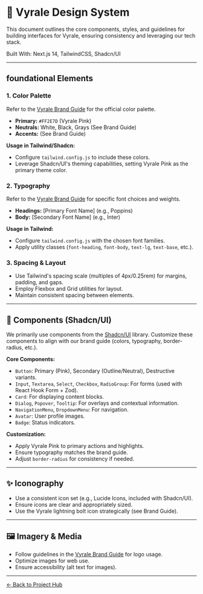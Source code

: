 # 🎨 Vyrale Design System

This document outlines the core components, styles, and guidelines for building interfaces for Vyrale, ensuring consistency and leveraging our tech stack.

Built With: Next.js 14, TailwindCSS, Shadcn/UI

---

## foundational Elements

### 1. Color Palette

Refer to the [Vyrale Brand Guide](brand-guide.md) for the official color palette.

- **Primary:** `#FF2E7D` (Vyrale Pink)
- **Neutrals:** White, Black, Grays (See Brand Guide)
- **Accents:** (See Brand Guide)

**Usage in Tailwind/Shadcn:**

- Configure `tailwind.config.js` to include these colors.
- Leverage Shadcn/UI's theming capabilities, setting Vyrale Pink as the primary theme color.

### 2. Typography

Refer to the [Vyrale Brand Guide](brand-guide.md) for specific font choices and weights.

- **Headings:** [Primary Font Name] (e.g., Poppins)
- **Body:** [Secondary Font Name] (e.g., Inter)

**Usage in Tailwind:**

- Configure `tailwind.config.js` with the chosen font families.
- Apply utility classes (`font-heading`, `font-body`, `text-lg`, `text-base`, etc.).

### 3. Spacing & Layout

- Use Tailwind's spacing scale (multiples of 4px/0.25rem) for margins, padding, and gaps.
- Employ Flexbox and Grid utilities for layout.
- Maintain consistent spacing between elements.

---

## 🧩 Components (Shadcn/UI)

We primarily use components from the [Shadcn/UI](https://ui.shadcn.com/) library. Customize these components to align with our brand guide (colors, typography, border-radius, etc.).

**Core Components:**

- `Button`: Primary (Pink), Secondary (Outline/Neutral), Destructive variants.
- `Input`, `Textarea`, `Select`, `Checkbox`, `RadioGroup`: For forms (used with React Hook Form + Zod).
- `Card`: For displaying content blocks.
- `Dialog`, `Popover`, `Tooltip`: For overlays and contextual information.
- `NavigationMenu`, `DropdownMenu`: For navigation.
- `Avatar`: User profile images.
- `Badge`: Status indicators.

**Customization:**

- Apply Vyrale Pink to primary actions and highlights.
- Ensure typography matches the brand guide.
- Adjust `border-radius` for consistency if needed.

---

## ✨ Iconography

- Use a consistent icon set (e.g., Lucide Icons, included with Shadcn/UI).
- Ensure icons are clear and appropriately sized.
- Use the Vyrale lightning bolt icon strategically (see Brand Guide).

---

## 🖼️ Imagery & Media

- Follow guidelines in the [Vyrale Brand Guide](brand-guide.md) for logo usage.
- Optimize images for web use.
- Ensure accessibility (alt text for images).

---

[← Back to Project Hub](virtual-cm-project-hub.md)
